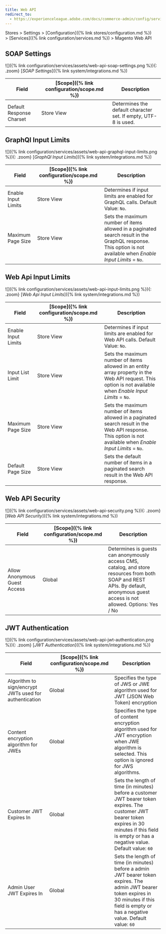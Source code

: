 ```yaml
---
title: Web API
redirect_to:
  - https://experienceleague.adobe.com/docs/commerce-admin/config/services/magento-web-api.html
---
```


Stores > Settings > [Configuration]({% link stores/configuration.md %}) > [Services]({% link configuration/services.md %}) > Magento Web API

## SOAP Settings

![]({% link configuration/services/assets/web-api-soap-settings.png %}){: .zoom}
[_SOAP Settings_]({% link system/integrations.md %})

|Field|[Scope]({% link configuration/scope.md %})|Description|
|--- |--- |--- |
|Default Response Charset|Store View|Determines the default character set. If empty, UTF-8 is used.|

## GraphQl Input Limits

![]({% link configuration/services/assets/web-api-graphql-input-limits.png %}){: .zoom}
[_GraphQl Input Limits_]({% link system/integrations.md %})

|Field|[Scope]({% link configuration/scope.md %})|Description|
|--- |--- |--- |
|Enable Input Limits|Store View|Determines if input limits are enabled for GraphQL calls. Default Value: `No`.|
|Maximum Page Size|Store View|Sets the maximum number of items allowed in a paginated search result in the GraphQL response. This option is not available when _Enable Input Limits_ = `No`.|

## Web Api Input Limits

![]({% link configuration/services/assets/web-api-input-limits.png %}){: .zoom}
[_Web Api Input Limits_]({% link system/integrations.md %})

|Field|[Scope]({% link configuration/scope.md %})|Description|
|--- |--- |--- |
|Enable Input Limits|Store View|Determines if input limits are enabled for Web API calls. Default Value: `No`.|
|Input List Limit|Store View|Sets the maximum number of items allowed in an entity array property in the Web API request. This option is not available when _Enable Input Limits_ = `No`.|
|Maximum Page Size|Store View|Sets the maximum number of items allowed in a paginated search result in the Web API response. This option is not available when _Enable Input Limits_ = `No`.|
|Default Page Size|Store View|Sets the default number of items in a paginated search result in the Web API response.|

## Web API Security

![]({% link configuration/services/assets/web-api-security.png %}){: .zoom}
[_Web API Security_]({% link system/integrations.md %})

|Field|[Scope]({% link configuration/scope.md %})|Description|
|--- |--- |--- |
|Allow Anonymous Guest Access|Global|Determines is guests can anonymously access CMS, catalog, and store resources from both SOAP and REST APIs. By default, anonymous guest access is not allowed. Options: Yes / No|

## JWT Authentication

![]({% link configuration/services/assets/web-api-jwt-authentication.png %}){: .zoom}
[_JWT Authentication_]({% link system/integrations.md %})

|Field|[Scope]({% link configuration/scope.md %})|Description|
|--- |--- |--- |
|Algorithm to sign/encrypt JWTs used for authentication|Global|Specifies the type of JWS or JWE algorithm used for JWT (JSON Web Token) encryption|
|Content encryption algorithm for JWEs|Global|Specifies the type of content encryption algorithm used for JWT encryption when JWE algorithm is selected. This option is ignored for JWS algorithms.|
|Customer JWT Expires In|Global|Sets the length of time (in minutes) before a customer JWT bearer token expires. The customer JWT bearer token expires in 30 minutes if this field is empty or has a negative value. Default value: `60`|
|Admin User JWT Expires In|Global|Sets the length of time (in minutes) before a admin JWT bearer token expires. The admin JWT bearer token expires in 30 minutes if this field is empty or has a negative value. Default value: `60`|